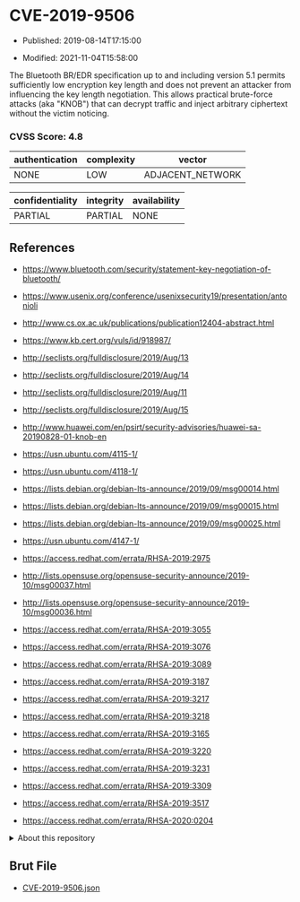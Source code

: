 # CVE-2019-9506

- Published: 2019-08-14T17:15:00

- Modified: 2021-11-04T15:58:00

The Bluetooth BR/EDR specification up to and including version 5.1 permits sufficiently low encryption key length and does not prevent an attacker from influencing the key length negotiation. This allows practical brute-force attacks (aka "KNOB") that can decrypt traffic and inject arbitrary ciphertext without the victim noticing.

### CVSS Score: **4.8**

| authentication | complexity | vector |
| --- | --- | --- |
| NONE | LOW | ADJACENT_NETWORK |

| confidentiality | integrity | availability |
| --- | --- | --- |
| PARTIAL | PARTIAL | NONE |

## References

* https://www.bluetooth.com/security/statement-key-negotiation-of-bluetooth/

* https://www.usenix.org/conference/usenixsecurity19/presentation/antonioli

* http://www.cs.ox.ac.uk/publications/publication12404-abstract.html

* https://www.kb.cert.org/vuls/id/918987/

* http://seclists.org/fulldisclosure/2019/Aug/13

* http://seclists.org/fulldisclosure/2019/Aug/14

* http://seclists.org/fulldisclosure/2019/Aug/11

* http://seclists.org/fulldisclosure/2019/Aug/15

* http://www.huawei.com/en/psirt/security-advisories/huawei-sa-20190828-01-knob-en

* https://usn.ubuntu.com/4115-1/

* https://usn.ubuntu.com/4118-1/

* https://lists.debian.org/debian-lts-announce/2019/09/msg00014.html

* https://lists.debian.org/debian-lts-announce/2019/09/msg00015.html

* https://lists.debian.org/debian-lts-announce/2019/09/msg00025.html

* https://usn.ubuntu.com/4147-1/

* https://access.redhat.com/errata/RHSA-2019:2975

* http://lists.opensuse.org/opensuse-security-announce/2019-10/msg00037.html

* http://lists.opensuse.org/opensuse-security-announce/2019-10/msg00036.html

* https://access.redhat.com/errata/RHSA-2019:3055

* https://access.redhat.com/errata/RHSA-2019:3076

* https://access.redhat.com/errata/RHSA-2019:3089

* https://access.redhat.com/errata/RHSA-2019:3187

* https://access.redhat.com/errata/RHSA-2019:3217

* https://access.redhat.com/errata/RHSA-2019:3218

* https://access.redhat.com/errata/RHSA-2019:3165

* https://access.redhat.com/errata/RHSA-2019:3220

* https://access.redhat.com/errata/RHSA-2019:3231

* https://access.redhat.com/errata/RHSA-2019:3309

* https://access.redhat.com/errata/RHSA-2019:3517

* https://access.redhat.com/errata/RHSA-2020:0204

<details>
<summary>About this repository</summary> 

  This repository is part of the project [Live Hack CVE](https://github.com/Live-Hack-CVE). Main website can be found [www.live-hack.org](https://www.live-hack.org) 
  
  Made by [Sn0wAlice](https://github.com/Sn0wAlice) for the people that care about security and need to have a feed of the latest CVEs. Hope you enjoy it, don't forget to star the repo and follow me on [Twitter](https://twitter.com/Sn0wAlice) and [Github](https://github.com/Sn0wAlice). And that is my [personnal website](https://www.alice-snow.me/)

  - [Home Page](https://github.com/Live-Hack-CVE)
  - [Framework](https://github.com/Live-Hack-CVE/cve-framework)
  - [CVE database](https://github.com/Live-Hack-CVE/full_database)
  - [Changelog](https://github.com/Live-Hack-CVE/Changelog)
</details>

## Brut File

* [CVE-2019-9506.json](https://raw.githubusercontent.com/Live-Hack-CVE/full_database/main/cves/2019/CVE-2019-9506.json)

